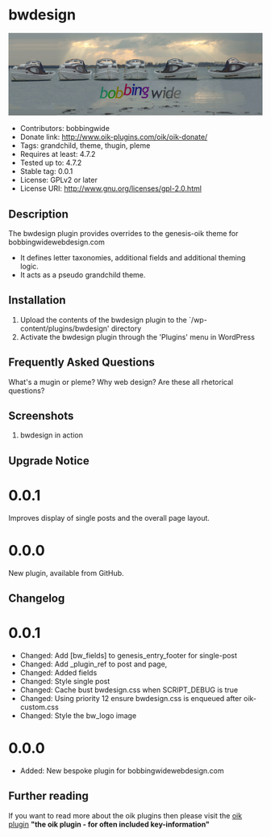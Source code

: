# bwdesign 
![banner](https://raw.githubusercontent.com/bobbingwide/bwdesign/master/assets/bwdesign-banner-772x250.jpg)
* Contributors: bobbingwide
* Donate link: http://www.oik-plugins.com/oik/oik-donate/
* Tags: grandchild, theme, thugin, pleme
* Requires at least: 4.7.2
* Tested up to: 4.7.2
* Stable tag: 0.0.1
* License: GPLv2 or later
* License URI: http://www.gnu.org/licenses/gpl-2.0.html

## Description 

The bwdesign plugin provides overrides to the genesis-oik theme for bobbingwidewebdesign.com

- It defines letter taxonomies, additional fields and additional theming logic.
- It acts as a pseudo grandchild theme.



## Installation 
1. Upload the contents of the bwdesign plugin to the `/wp-content/plugins/bwdesign' directory
1. Activate the bwdesign plugin through the 'Plugins' menu in WordPress

## Frequently Asked Questions 
What's a mugin or pleme?
Why web design?
Are these all rhetorical questions?


## Screenshots 
1. bwdesign in action

## Upgrade Notice 
# 0.0.1 
Improves display of single posts and the overall page layout.

# 0.0.0 
New plugin, available from GitHub.

## Changelog 
# 0.0.1 
* Changed: Add [bw_fields] to genesis_entry_footer for single-post
* Changed: Add _plugin_ref to post and page,
* Changed: Added fields
* Changed: Style single post
* Changed: Cache bust bwdesign.css when SCRIPT_DEBUG is true
* Changed: Using priority 12 ensure bwdesign.css is enqueued after oik-custom.css
* Changed: Style the bw_logo image

# 0.0.0 
* Added: New bespoke plugin for bobbingwidewebdesign.com

## Further reading 
If you want to read more about the oik plugins then please visit the
[oik plugin](http://www.oik-plugins.com/oik)
**"the oik plugin - for often included key-information"**


